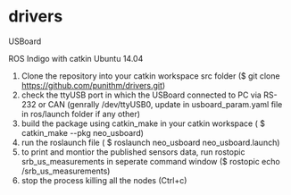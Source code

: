 drivers
=======

USBoard

ROS Indigo with catkin Ubuntu 14.04


1. Clone the repository into your catkin workspace src folder ($ git clone https://github.com/punithm/drivers.git)
2. check the ttyUSB port in which the USBoard connected to PC via RS-232 or CAN (genrally /dev/ttyUSB0, update in usboard_param.yaml file in ros/launch folder if any other)
3. build the package using catkin_make in your catkin workspace ( $ catkin_make --pkg neo_usboard)
4. run the roslaunch file ( $ roslaunch neo_usboard neo_usboard.launch)
5. to print and montior the published sensors data, run rostopic srb_us_measurements in seperate command window ($ rostopic echo /srb_us_measurements)
6. stop the process killing all the nodes (Ctrl+c)
